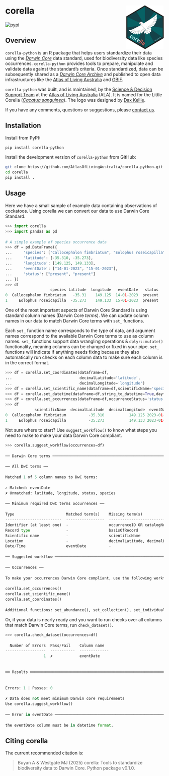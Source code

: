 
<!-- README.md is generated from README.Rmd. Please edit that file -->

# corella <a href="https://corella.ala.org.au"><img src="docs/source/_static/logo/logo.png" align="right" height="139" alt="corella website" /></a>

<!-- badges: start -->

[![pypi](https://img.shields.io/pypi/v/galah-python.svg)](https://pypi.org/project/galah-python/)

<!-- badges: end -->

## Overview

`corella-python` is an R package that helps users standardize their data using
the [*Darwin Core*](https://dwc.tdwg.org) data standard, used for
biodiversity data like species occurrences. `corella-python` provides tools to
prepare, manipulate and validate data against the standard’s criteria.
Once standardized, data can be subsequently shared as a [*Darwin Core
Archive*](https://ipt.gbif.org/manual/en/ipt/latest/dwca-guide#what-is-darwin-core-archive-dwc-a)
and published to open data infrastructures like the [Atlas of Living
Australia](https://www.ala.org.au) and [GBIF](https://www.gbif.org/).

`corella-python` was built, and is maintained, by the [Science & Decision
Support Team](https://labs.ala.org.au) at the [Atlas of Living
Australia](https://www.ala.org.au) (ALA). It is named for the Little
Corella ([*Cacatua
sanguinea*](https://bie.ala.org.au/species/https%3A//biodiversity.org.au/afd/taxa/34b31e86-7ade-4cba-960f-82a6ae586206)).
The logo was designed by [Dax Kellie](https://daxkellie.com/).

If you have any comments, questions or suggestions, please [contact
us](mailto:support@ala.org.au).

## Installation

Install from PyPI:

``` bash
pip install corella-python
```

Install the development version of `corella-python` from GitHub:

``` bash
git clone https://github.com/AtlasOfLivingAustralia/corella-python.git
cd corella
pip install .
```

## Usage

Here we have a small sample of example data containing observations of
cockatoos. Using corella we can convert our data to use Darwin Core
Standard.

``` python
>>> import corella
>>> import pandas as pd

# A simple example of species occurrence data
>>> df = pd.DataFrame({
...     'species': ["Callocephalon fimbriatum", "Eolophus roseicapilla"],
...     'latitude': [-35.310, -35.273],
...     'longitude': [149.125, 149.133],
...     'eventDate': ["14-01-2023", "15-01-2023"],
...     'status': ["present", "present"]
... })
>>> df
                    species latitude  longitude   eventDate   status
0  Callocephalon fimbriatum   -35.31    149.125  14-01-2023  present
1     Eolophus roseicapilla  -35.273    149.133  15-01-2023  present
```

One of the most important aspects of Darwin Core Standard is using
standard column names (Darwin Core *terms*). We can update column names
in our data to match Darwin Core terms with `set_` functions.

Each `set_` function name corresponds to the type of data, and argument
names correspond to the available Darwin Core terms to use as column
names. `set_` functions support data wrangling operations &
`dplyr::mutate()` functionality, meaning columns can be changed or fixed
in your pipe. `set_` functions will indicate if anything needs fixing
because they also automatically run checks on each column data to make
sure each column is in the correct format.

``` python
>>> df = corella.set_coordinates(dataframe=df,
...                              decimalLatitude='latitude',
...                              decimalLongitude='longitude')
>>> df = corella.set_scientific_name(dataframe=df,scientificName='species')
>>> df = corella.set_datetime(dataframe=df,string_to_datetime=True,dayfirst=True)
>>> df = corella.set_occurrences(dataframe=df,occurrenceStatus='status')
>>> df
             scientificName  decimalLatitude  decimalLongitude  eventDate occurrenceStatus
0  Callocephalon fimbriatum          -35.310           149.125 2023-01-14          present
1     Eolophus roseicapilla          -35.273           149.133 2023-01-15          present
```

Not sure where to start? Use `suggest_workflow()` to know what steps you
need to make to make your data Darwin Core compliant.

``` python
>>> corella.suggest_workflow(occurrences=df)

── Darwin Core terms ────────────────────────────────────────────────────────────────────────────────────────────────────────────────────────

── All DwC terms ──

Matched 1 of 5 column names to DwC terms:

✓ Matched: eventDate
✗ Unmatched: latitude, longitude, status, species

── Minimum required DwC terms occurrences ──

Type                       Matched term(s)    Missing term(s)
-------------------------  -----------------  ------------------------------------------------
Identifier (at least one)  -                  occurrenceID OR catalogNumber OR recordNumber
Record type                -                  basisOfRecord
Scientific name            -                  scientificName
Location                   -                  decimalLatitude, decimalLongitude, geodeticDatum
Date/Time                  eventDate          -

── Suggested workflow ───────────────────────────────────────────────────────────────────────────────────────────────────────────────────────

── Occurrences ──

To make your occurrences Darwin Core compliant, use the following workflow:

corella.set_occurrences()
corella.set_scientific_name()
corella.set_coordinates()

Additional functions: set_abundance(), set_collection(), set_individual_traits(), set_license(), set_locality(), set_taxonomy()
```

Or, if your data is nearly ready and you want to run checks over all
columns that match Darwin Core terms, run `check_dataset()`.

``` python
>>> corella.check_dataset(occurrences=df)

  Number of Errors  Pass/Fail    Column name
------------------  -----------  -------------
                 1  ✗            eventDate


══ Results ════════════════════════════════════════════════════════════════════════════════════════════════════════════════════════════════════════════════


Errors: 1 | Passes: 0

✗ Data does not meet minimum Darwin core requirements
Use corella.suggest_workflow()

── Error in eventDate ────────────────────────────────────────────────────────────────────────────────────────────────────────────────────────────────────────

the eventDate column must be in datetime format.
```

## Citing corella

The current recommended citation is:

> Buyan A & Westgate MJ (2025) corella: Tools to standardize biodiversity data to Darwin Core. Python package v0.1.0.
